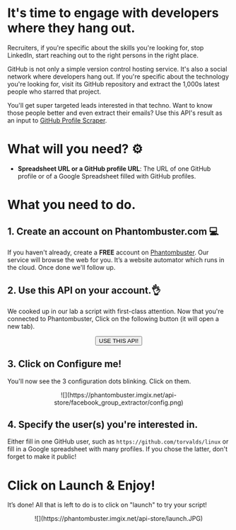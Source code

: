 # It's time to engage with developers where they hang out.

Recruiters, if you're specific about the skills you're looking for, stop LinkedIn, start reaching out to the right persons in the right place. 

GitHub is not only a simple version control hosting service. It's also a social network where developers hang out. If you're specific about the technology you're looking for, visit its GitHub repository and extract the 1,000s latest people who starred that project. 

You'll get super targeted leads interested in that techno. Want to know those people better and even extract their emails? Use this API's result as an input to [GitHub Profile Scraper](https://phantombuster.com/api-store/11694/github-profile-scraper).

# What will you need? ⚙️ 

- **Spreadsheet URL or a GitHub profile URL**: The URL of one GitHub profile or of a Google Spreadsheet filled with GitHub profiles.

# What you need to do.
## 1. Create an account on Phantombuster.com 💻
If you haven't already, create a **FREE** account on [Phantombuster](https://phantombuster.com/register). Our service will browse the web for you. It’s a website automator which runs in the cloud. Once done we'll follow up.


## 2. Use this API on your account.👌
We cooked up in our lab a script with first-class attention.
Now that you're connected to Phantombuster, Click on the following button (it will open a new tab).

<center><button type="button" class="btn btn-warning callToAction" onclick="useThisApi()">USE THIS API!</button></center>


## 3. Click on Configure me!
You'll now see the 3 configuration dots blinking. Click on them.

<center>![](https://phantombuster.imgix.net/api-store/facebook_group_extractor/config.png)</center>


## 4. Specify the user(s) you're interested in.
Either fill in one GitHub user, such as `https://github.com/torvalds/linux` or fill in a Google spreadsheet with many profiles.
If you chose the latter, don't forget to make it public!


# Click on Launch & Enjoy!
It’s done! All that is left to do is to click on "launch" to try your script!

<center>![](https://phantombuster.imgix.net/api-store/launch.JPG)</center>
